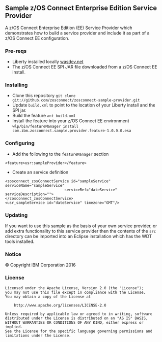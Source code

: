 ## Sample z/OS Connect Enterprise Edition Service Provider

A z/OS Connect Enterprise Edition (EE) Service Provider which demonstrates how to build a
service provider and include it as part of a z/OS Connect EE configuration.

### Pre-reqs

* Liberty installed locally [wasdev.net]()
* The z/OS Connect EE SPI JAR file downloaded from a z/OS Connect EE install.

### Installing

* Clone this repository `git clone git://github.com/zosconnect/zosconnect-sample-provider.git`
* Update `build.xml` to point to the location of your Liberty install and the SPI jar.
* Build the feature `ant build.xml`
* Install the feature into your z/OS Connect EE environment `wlp/bin/featureManager install com.ibm.zosconnect.sample.provider.feature-1.0.0.0.esa`

### Configuring

* Add the following to the `featureManager` section
```
<feature>usr:sampleProvider</feature>
```
* Create an service definition
```
<zosconnect_zosConnectService id="sampleService" serviceName="sampleService"
                           serviceRef="dateService" serviceDescription="">
</zosconnect_zosConnectService>
<usr_sampleService id="dateService" timezone="GMT"/>
```

### Updating

If you want to use this sample as the basis of your own service provider, or add extra functionality to
this service provider then the contents of the `src` directory can be imported into an Eclipse installation
which has the WDT tools installed.

### Notice

&copy; Copyright IBM Corporation 2016

### License
```
Licensed under the Apache License, Version 2.0 (the "License");
you may not use this file except in compliance with the License.
You may obtain a copy of the License at

    http://www.apache.org/licenses/LICENSE-2.0

Unless required by applicable law or agreed to in writing, software
distributed under the License is distributed on an "AS IS" BASIS,
WITHOUT WARRANTIES OR CONDITIONS OF ANY KIND, either express or implied.
See the License for the specific language governing permissions and
limitations under the License.
```
